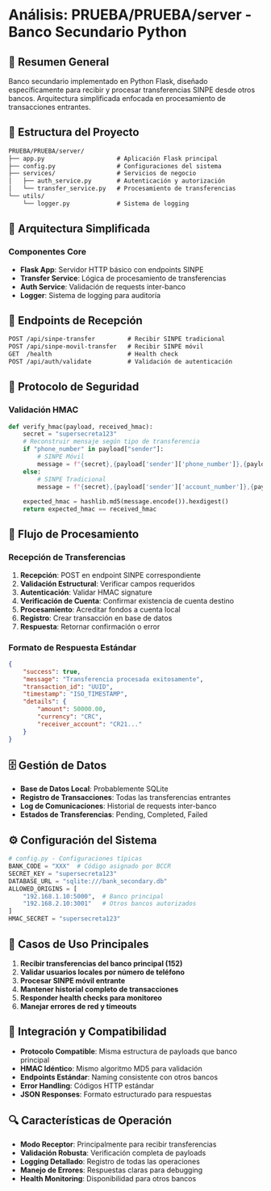 # Análisis: PRUEBA/PRUEBA/server - Banco Secundario Python

## 🏦 Resumen General

Banco secundario implementado en Python Flask, diseñado específicamente para recibir y procesar transferencias SINPE desde otros bancos. Arquitectura simplificada enfocada en procesamiento de transacciones entrantes.

## 📁 Estructura del Proyecto

```txt
PRUEBA/PRUEBA/server/
├── app.py                    # Aplicación Flask principal
├── config.py                 # Configuraciones del sistema
├── services/                 # Servicios de negocio
│   ├── auth_service.py       # Autenticación y autorización
│   └── transfer_service.py   # Procesamiento de transferencias
└── utils/
    └── logger.py             # Sistema de logging
```

## 🔧 Arquitectura Simplificada

### Componentes Core

- **Flask App**: Servidor HTTP básico con endpoints SINPE
- **Transfer Service**: Lógica de procesamiento de transferencias
- **Auth Service**: Validación de requests inter-banco
- **Logger**: Sistema de logging para auditoría

## 📡 Endpoints de Recepción

```txt
POST /api/sinpe-transfer         # Recibir SINPE tradicional
POST /api/sinpe-movil-transfer   # Recibir SINPE móvil
GET  /health                     # Health check
POST /api/auth/validate          # Validación de autenticación
```

## 🔐 Protocolo de Seguridad

### Validación HMAC

```python
def verify_hmac(payload, received_hmac):
    secret = "supersecreta123"
    # Reconstruir mensaje según tipo de transferencia
    if "phone_number" in payload["sender"]:
        # SINPE Móvil
        message = f"{secret},{payload['sender']['phone_number']},{payload['timestamp']},{payload['transaction_id']},{payload['amount']['value']}"
    else:
        # SINPE Tradicional  
        message = f"{secret},{payload['sender']['account_number']},{payload['timestamp']},{payload['transaction_id']},{payload['amount']['value']}"
    
    expected_hmac = hashlib.md5(message.encode()).hexdigest()
    return expected_hmac == received_hmac
```

## 🔄 Flujo de Procesamiento

### Recepción de Transferencias

1. **Recepción**: POST en endpoint SINPE correspondiente
2. **Validación Estructural**: Verificar campos requeridos
3. **Autenticación**: Validar HMAC signature
4. **Verificación de Cuenta**: Confirmar existencia de cuenta destino
5. **Procesamiento**: Acreditar fondos a cuenta local
6. **Registro**: Crear transacción en base de datos
7. **Respuesta**: Retornar confirmación o error

### Formato de Respuesta Estándar

```json
{
    "success": true,
    "message": "Transferencia procesada exitosamente",
    "transaction_id": "UUID",
    "timestamp": "ISO_TIMESTAMP",
    "details": {
        "amount": 50000.00,
        "currency": "CRC",
        "receiver_account": "CR21..."
    }
}
```

## 🗄️ Gestión de Datos

- **Base de Datos Local**: Probablemente SQLite
- **Registro de Transacciones**: Todas las transferencias entrantes
- **Log de Comunicaciones**: Historial de requests inter-banco
- **Estados de Transferencias**: Pending, Completed, Failed

## ⚙️ Configuración del Sistema

```python
# config.py - Configuraciones típicas
BANK_CODE = "XXX"  # Código asignado por BCCR
SECRET_KEY = "supersecreta123"
DATABASE_URL = "sqlite:///bank_secondary.db"
ALLOWED_ORIGINS = [
    "192.168.1.10:5000",  # Banco principal
    "192.168.2.10:3001"   # Otros bancos autorizados
]
HMAC_SECRET = "supersecreta123"
```

## 🧪 Casos de Uso Principales

1. **Recibir transferencias del banco principal (152)**
2. **Validar usuarios locales por número de teléfono**
3. **Procesar SINPE móvil entrante**
4. **Mantener historial completo de transacciones**
5. **Responder health checks para monitoreo**
6. **Manejar errores de red y timeouts**

## 🔧 Integración y Compatibilidad

- **Protocolo Compatible**: Misma estructura de payloads que banco principal
- **HMAC Idéntico**: Mismo algoritmo MD5 para validación
- **Endpoints Estándar**: Naming consistente con otros bancos
- **Error Handling**: Códigos HTTP estándar
- **JSON Responses**: Formato estructurado para respuestas

## 🔍 Características de Operación

- **Modo Receptor**: Principalmente para recibir transferencias
- **Validación Robusta**: Verificación completa de payloads
- **Logging Detallado**: Registro de todas las operaciones
- **Manejo de Errores**: Respuestas claras para debugging
- **Health Monitoring**: Disponibilidad para otros bancos
